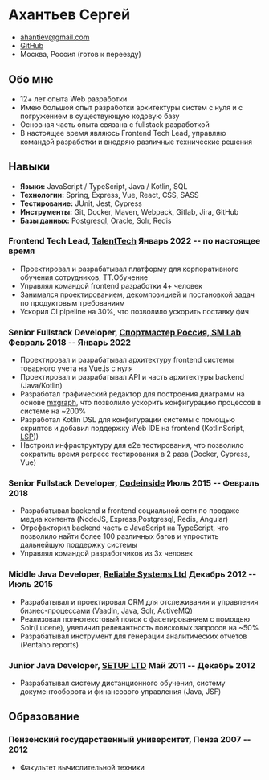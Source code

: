# Ахантьев Сергей

- <ahantiev@gmail.com>
- [GitHub](https://github.com/ushibo)
- Москва, Россия (готов к переезду)

## Обо мне
- 12+ лет опыта Web разработки
- Имею большой опыт разработки архитектуры систем с нуля и с погружением в существующую кодовую базу
- Основная часть опыта связана с fullstack разработкой
- В настоящее время являюсь Frontend Tech Lead, управляю командой разработки и внедряю различные технические решения

## Навыки

- <b>Языки:</b> JavaScript / TypeScript, Java / Kotlin, SQL
- <b>Технологии:</b> Spring, Express, Vue, React, CSS, SASS
- <b>Тестирование:</b> JUnit, Jest, Cypress
- <b>Инструменты:</b> Git, Docker, Maven, Webpack, Gitlab, Jira, GitHub
- <b>Базы данных:</b> Postgresql, Oracle, Solr, Redis

### <span>Frontend Tech Lead, <a href="https://talenttech.ru/">TalentTech</a></span> <span>Январь 2022 -- по настоящее время</span>

- Проектировал и разрабатывал платформу для корпоративного обучения сотрудников, TT.Обучение
- Управлял командой frontend разработки 4+ человек
- Занимался проектированием, декомпозицией и постановкой задач по продуктовым требованиям
- Ускорил CI pipeline на 30%, что позволило ускорить поставку фич

### <span>Senior Fullstack Developer, <a href="https://www.sportmaster.ru/">Спортмастер Россия, SM Lab</a></span> <span>Февраль 2018 -- Январь 2022</span>

- Проектировал и разрабатывал архитектуру frontend системы товарного учета на Vue.js с нуля
- Проектировал и разрабатывал API и часть архитектуры backend (Java/Kotlin)
- Разработал графический редактор для построения диаграмм на основе <a href="https://jgraph.github.io/mxgraph/">mxgraph</a>, что позволило ускорить конфигурацию процессов в системе на ~200%
- Разработал Kotlin DSL для конфигурации системы с помощью скриптов и добавил поддержку Web IDE на frontend (KotlinScript, <a href="https://en.wikipedia.org/wiki/Language_Server_Protocol">LSP</a>))
- Настроил инфраструктуру для e2e тестирования, что позволило сократить время регресс тестирования в 2 раза (Docker, Cypress, Vue)

### <span>Senior Fullstack Developer, <a href="https://codeinside.ru/">Codeinside</a></span> <span>Июль 2015 -- Февраль 2018</span>

- Разрабатывал backend и frontend социальной сети по продаже медиа контента (NodeJS, Express,Postgresql, Redis, Angular)
- Отрефакторил backend часть с JavaScript на TypeScript, что позволило найти более 100 различных багов и упростить дальнейшую поддержку системы
- Управлял командой разработчиков из 3х человек

### <span>Middle Java Developer, <a href="https://relsys.tech/">Reliable Systems Ltd</a></span> <span>Декабрь 2012 -- Июль 2015</span>

- Разрабатывал и проектировал CRM для отслеживания и управления бизнес-процессами (Vaadin, Java, Solr, ActiveMQ)
- Реализовал полнотекстовый поиск с фасетированием с помощью Solr(Lucene), увеличил релевантность поисковых запросов на ~50%
- Разрабатывал инструмент для генерации аналитических отчетов (Pentaho reports)

### <span>Junior Java Developer, <a href="http://setupit.org/">SETUP LTD</a> </span> <span>Май 2011 -- Декабрь 2012</span>
- Разрабатывал систему дистанционного обучения, систему документооборота и финансового управления (Java, JSF)


## <span>Образование</span>

### <span>Пензенский государственный университет, Пенза</span> <span>2007 -- 2012</span>

- Факультет вычислительной техники
